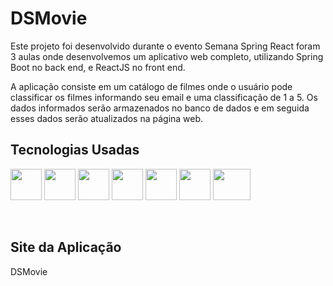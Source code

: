 <div style="display: inline_block">
    <h1>DSMovie</h1>
    <p>
      Este projeto foi desenvolvido durante o evento Semana Spring React foram 3 aulas onde 	desenvolvemos um aplicativo web completo, utilizando Spring Boot no back end, e ReactJS no front end.
    </p>
    <p>
      A aplicação consiste em um catálogo de filmes onde o usuário pode classificar os filmes informando seu email e uma classificação de 1 a 5. Os dados informados serão armazenados no banco de dados e em seguida esses dados serão atualizados na página web.
    </p>
  <h2>Tecnologias Usadas</h2>  
  <img align="center" height="50" width="50" src="https://cdn.jsdelivr.net/gh/devicons/devicon/icons/java/java-original.svg" />
  <img align="center" height="50" width="50" src="https://cdn.jsdelivr.net/gh/devicons/devicon/icons/javascript/javascript-original.svg" />
  <img align="center" height="50" width="50" src="https://cdn.jsdelivr.net/gh/devicons/devicon/icons/typescript/typescript-original.svg" />
  <img align="center" height="50" width="50" src="https://cdn.jsdelivr.net/gh/devicons/devicon/icons/postgresql/postgresql-original.svg" />
   <img align="center" height="50" width="50" src="https://cdn.jsdelivr.net/gh/devicons/devicon/icons/github/github-original.svg" />
    <img align="center" height="50" width="50" src="https://cdn.jsdelivr.net/gh/devicons/devicon/icons/heroku/heroku-original.svg" />
    <img align="center" height="50" width="60" src="https://www.vectorlogo.zone/logos/getpostman/getpostman-icon.svg" />
    <br/>
    <br/>
    <br/>
    <h2>
        Site da Aplicação
    </h2>
    <a src="https://dsmoviets.netlify.app/">DSMovie</a>
</div>

